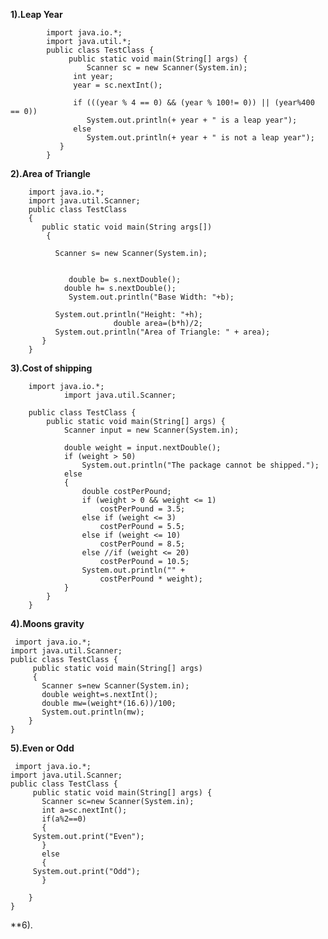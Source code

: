   **1).Leap Year**

            import java.io.*;
            import java.util.*;
            public class TestClass {
                 public static void main(String[] args) { 
                     Scanner sc = new Scanner(System.in);
                  int year;
                  year = sc.nextInt();

                  if (((year % 4 == 0) && (year % 100!= 0)) || (year%400 == 0))
                     System.out.println(+ year + " is a leap year");
                  else
                     System.out.println(+ year + " is not a leap year");
               }
            }

**2).Area of Triangle**
            
        import java.io.*;
        import java.util.Scanner;
        public class TestClass
        {
           public static void main(String args[]) 
            {   

              Scanner s= new Scanner(System.in);


                 double b= s.nextDouble();
                double h= s.nextDouble();
                 System.out.println("Base Width: "+b);

              System.out.println("Height: "+h);
                           double area=(b*h)/2;
              System.out.println("Area of Triangle: " + area);      
           }
        }

**3).Cost of shipping**

        import java.io.*;
                import java.util.Scanner;

        public class TestClass {
            public static void main(String[] args) {
                Scanner input = new Scanner(System.in);

                double weight = input.nextDouble();
                if (weight > 50)
                    System.out.println("The package cannot be shipped.");
                else
                {
                    double costPerPound; 
                    if (weight > 0 && weight <= 1)
                        costPerPound = 3.5;
                    else if (weight <= 3)
                        costPerPound = 5.5;
                    else if (weight <= 10)
                        costPerPound = 8.5;
                    else //if (weight <= 20)
                        costPerPound = 10.5;
                    System.out.println("" +
                        costPerPound * weight);
                }
            }
        }
	
**4).Moons gravity**

	 import java.io.*;
	import java.util.Scanner;
	public class TestClass {
		 public static void main(String[] args)
	     { 
	       Scanner s=new Scanner(System.in);
	       double weight=s.nextInt();
	       double mw=(weight*(16.6))/100;
	       System.out.println(mw);
		}
	}

**5).Even or Odd**

	 import java.io.*;
	import java.util.Scanner;
	public class TestClass {
		 public static void main(String[] args) { 
	       Scanner sc=new Scanner(System.in);
	       int a=sc.nextInt();
	       if(a%2==0)
	       {
		 System.out.print("Even");
	       }
	       else
	       {
		 System.out.print("Odd");
	       }

		}
	}

**6).
